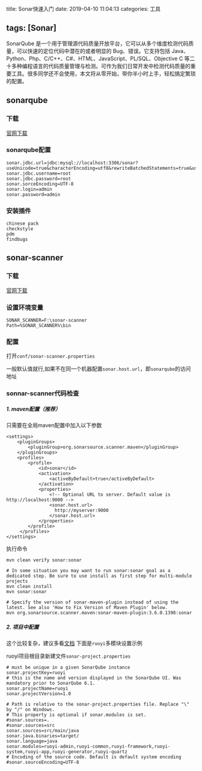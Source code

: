 title: Sonar快速入门
date: 2019-04-10 11:04:13
categories: 工具

tags: [Sonar]
---

SonarQube 是一个用于管理源代码质量开放平台，它可以从多个维度检测代码质量，可以快速的定位代码中潜在的或者明显的 Bug、错误。它支持包括 Java、Python、Php、C/C++、C#、HTML、JavaScript、PL/SQL、Objective C 等二十多种编程语言的代码质量管理与检测。可作为我们日常开发中检测代码质量的重要工具。很多同学还不会使用，本文将从零开始，带你半小时上手，轻松搞定繁琐的配置。
<!-- more -->
## sonarqube
### 下载
[官网下载](https://www.sonarqube.org/)
### sonarqube配置
```
sonar.jdbc.url=jdbc:mysql://localhost:3306/sonar?useUnicode=true&characterEncoding=utf8&rewriteBatchedStatements=true&useConfigs=maxPerformance&useSSL=false
sonar.jdbc.username=root
sonar.jdbc.password=root
sonar.sorceEncoding=UTF-8
sonar.login=admin
sonar.password=admin
```
### 安装插件

```
chinese pack
checkstyle
pdm
findbugs
```

## sonar-scanner
### 下载
[官网下载](https://docs.sonarqube.org/display/SCAN/Analyzing+with+SonarQube+Scanner)
### 设置环境变量

```
SONAR_SCANNER=F:\sonar-scanner
Path=%SONAR_SCANNER%\bin
```

### 配置
打开`conf/sonar-scanner.properties`

一般默认值就行,如果不在同一个机器配置`sonar.host.url`，即`sonarqube`的访问地址
### sonnar-scanner代码检查

##### 1. maven配置（推荐）
只需要在全局maven配置中加入以下参数

```
<settings>
    <pluginGroups>
        <pluginGroup>org.sonarsource.scanner.maven</pluginGroup>
    </pluginGroups>
    <profiles>
        <profile>
            <id>sonar</id>
            <activation>
                <activeByDefault>true</activeByDefault>
            </activation>
            <properties>
                <!-- Optional URL to server. Default value is http://localhost:9000 -->
                <sonar.host.url>
                  http://myserver:9000
                </sonar.host.url>
            </properties>
        </profile>
     </profiles>
</settings>
```
执行命令

```
mvn clean verify sonar:sonar
  
# In some situation you may want to run sonar:sonar goal as a dedicated step. Be sure to use install as first step for multi-module projects
mvn clean install
mvn sonar:sonar
 
# Specify the version of sonar-maven-plugin instead of using the latest. See also 'How to Fix Version of Maven Plugin' below.
mvn org.sonarsource.scanner.maven:sonar-maven-plugin:3.6.0.1398:sonar
```


##### 2. 项目中配置
这个比较复杂，建议多看[文档](https://docs.sonarqube.org/display/SCAN/Analyzing+with+SonarQube+Scanner)
下面是`ruoyi`多模块设置示例

ruoyi项目根目录新建文件`sonar-project.properties`
```
# must be unique in a given SonarQube instance
sonar.projectKey=ruoyi
# this is the name and version displayed in the SonarQube UI. Was mandatory prior to SonarQube 6.1.
sonar.projectName=ruoyi
sonar.projectVersion=1.0
 
# Path is relative to the sonar-project.properties file. Replace "\" by "/" on Windows.
# This property is optional if sonar.modules is set. 
#sonar.sources=.
#sonar.sources=src
sonar.sources=src/main/java
sonar.java.binaries=target/
sonar.language=java
sonar.modules=ruoyi-admin,ruoyi-common,ruoyi-framework,ruoyi-system,ruoyi-app,ruoyi-generator,ruoyi-quartz
# Encoding of the source code. Default is default system encoding
#sonar.sourceEncoding=UTF-8
```

